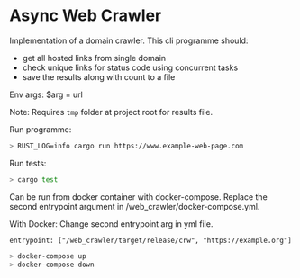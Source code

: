 # Async Web Crawler

Implementation of a domain crawler. This cli programme should:
* get all hosted links from single domain
* check unique links for status code using concurrent tasks
* save the results along with count to a file

Env args:
$arg = url


Note:
Requires `tmp` folder at project root for results file.


Run programme:
```sh
> RUST_LOG=info cargo run https://www.example-web-page.com
```

Run tests:
```sh
> cargo test
```


Can be run from docker container with docker-compose. Replace the second entrypoint argument in /web_crawler/docker-compose.yml.

With Docker:
Change second entrypoint arg in yml file.


`entrypoint: ["/web_crawler/target/release/crw", "https://example.org"]`

```sh
> docker-compose up
> docker-compose down
```
